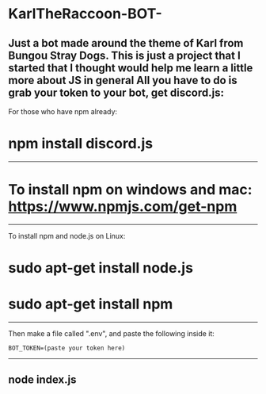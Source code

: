 # KarlTheRaccoon-BOT-
Just a bot made around the theme of Karl from Bungou Stray Dogs. 
This is just a project that I started that I thought would help me learn a little more about JS in general
All you have to do is grab your token to your bot, get discord.js:
----------------------------------------------------------------------------------------------------------
For those who have npm already:

# npm install discord.js
----------------------------------------------------------------------------------------------------------
# To install npm on windows and mac: https://www.npmjs.com/get-npm
----------------------------------------------------------------------------------------------------------
To install npm and node.js on Linux:

# sudo apt-get install node.js
# sudo apt-get install npm
----------------------------------------------------------------------------------------------------------
Then make a file called ".env", and paste the following inside it:
```
BOT_TOKEN=(paste your token here)
```
-------------
node index.js
-------------
